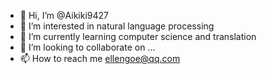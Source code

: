 - 👋 Hi, I’m @Aikiki9427
- 👀 I’m interested in natural language processing
- 🌱 I’m currently learning computer science and translation
- 💞️ I’m looking to collaborate on ...
- 📫 How to reach me ellengoe@qq.com

<!---
Aikiki9427/Aikiki9427 is a ✨ special ✨ repository because its `README.md` (this file) appears on your GitHub profile.
You can click the Preview link to take a look at your changes.
--->

